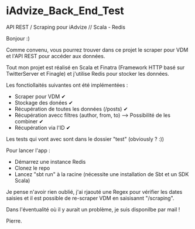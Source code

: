 # iAdvize_Back_End_Test
API REST / Scraping pour iAdvize // Scala - Redis

Bonjour :) 

Comme convenu, vous pourrez trouver dans ce projet le scraper pour VDM et l'API REST pour accéder aux données. 

Tout mon projet est réalisé en Scala et Finatra (Framework HTTP basé sur TwitterServer et Finagle) et j'utilise 
Redis pour stocker les données. 

Les fonctiollaités suivantes ont été implémentées : 
  - Scraper pour VDM ✔
  - Stockage des donées ✔ 
  - Récupération de toutes les données (/posts) ✔
  - Récupération avecc filtres (author, from, to) --> Possibilité de les combiner ✔ 
  - Récupération via l'ID ✔
  
Les tests qui vont avec sont dans le dossier "test" (obviously ? :)) 

Pour lancer l'app :
  - Démarrez une instance Redis
  - Clonez le repo
  - Lancez "sbt run" à la racine (nécessite une installation de Sbt et un SDK Scala) 
  
Je pense n'avoir rien oublié, j'ai rjaouté une Regex pour vérifier les dates saisies et il est possible de re-scraper VDM 
en saisisannt "/scraping". 

Dans l'éventualité où il y aurait un problème, je suis disponilbe par mail ! 

Pierre. 
